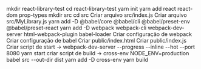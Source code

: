 mkdir react-library-test
cd react-library-test
yarn init
yarn add react react-dom prop-types
mkdir src
cd src
Criar arquivo src/index.js
Criar arquivo src/MyLibrary.js
yarn add -D @babel/core @babel/cli @babel/preset-env @babel/preset-react
yarn add -D webpack webpack-cli webpack-dev-server html-webpack-plugin babel-loader
Criar configuração de webpack
Criar configuração de babel
Criar public/index.html
Criar public/index.js
Criar script de start -> webpack-dev-server --progress --inline --hot --port 8080
yarn start
criar script de build -> cross-env NODE_ENV=production babel src --out-dir dist
yarn add -D cross-env
yarn build